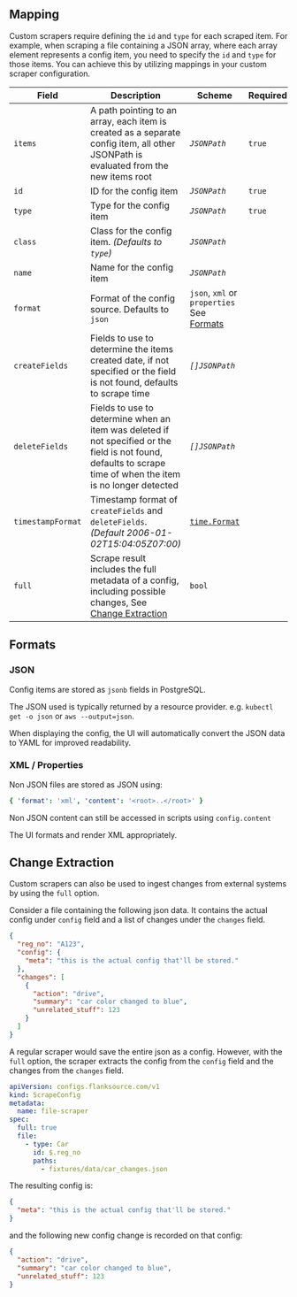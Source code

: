 ## Mapping

Custom scrapers require defining the `id` and `type` for each scraped item. For example, when scraping a file containing a JSON array, where each array element represents a config item, you need to specify the `id` and `type` for those items.
You can achieve this by utilizing mappings in your custom scraper configuration.

| Field             | Description                                                                                                                                                    | Scheme                                                    | Required |
| ----------------- | -------------------------------------------------------------------------------------------------------------------------------------------------------------- | --------------------------------------------------------- | -------- |
| `items`           | A path pointing to an array, each item is created as a separate config item, all other JSONPath is evaluated from the new items root                           | <CommonLink to="jsonpath">_`JSONPath`_</CommonLink>       | `true`   |
| `id`              | ID for the config item                                                                                                                                         | <CommonLink to="jsonpath">_`JSONPath`_</CommonLink>       | `true`   |
| `type`            | Type for the config item                                                                                                                                       | <CommonLink to="jsonpath">_`JSONPath`_</CommonLink>       | `true`   |
| `class`           | Class for the config item. _(Defaults to `type`)_                                                                                                              | <CommonLink to="jsonpath">_`JSONPath`_</CommonLink>       |          |
| `name`            | Name for the config item                                                                                                                                       | <CommonLink to="jsonpath">_`JSONPath`_</CommonLink>       |          |
| `format`          | Format of the config source. Defaults to `json`                                                                                                                | `json`, `xml` or `properties` See [Formats](#formats)     |          |
| `createFields`    | Fields to use to determine the items created date, if not specified or the field is not found, defaults to scrape time                                         | <CommonLink to="jsonpath">_`[]JSONPath`_</CommonLink>     |          |
| `deleteFields`    | Fields to use to determine when an item was deleted if not specified or the field is not found, defaults to scrape time of when the item is no longer detected | <CommonLink to="jsonpath">_`[]JSONPath`_</CommonLink>     |          |
| `timestampFormat` | Timestamp format of `createFields` and `deleteFields`. _(Default 2006-01-02T15:04:05Z07:00)_                                                                   | [`time.Format`](https://golang.org/pkg/time/#Time.Format) |          |
| `full`            | Scrape result includes the full metadata of a config, including possible changes, See [Change Extraction](#change-extraction)                                  | `bool`                                                    |          |

## Formats

### JSON

Config items are stored as `jsonb` fields in PostgreSQL.

The JSON used is typically returned by a resource provider. e.g. `kubectl get -o json` or `aws --output=json`.

When displaying the config, the UI will automatically convert the JSON data to YAML for improved readability.

### XML / Properties

Non JSON files are stored as JSON using:

```yaml
{ 'format': 'xml', 'content': '<root>..</root>' }
```

Non JSON content can still be accessed in scripts using `config.content`

The UI formats and render XML appropriately.

## Change Extraction

Custom scrapers can also be used to ingest changes from external systems by using the `full` option.

Consider a file containing the following json data.
It contains the actual config under `config` field and a list of changes under the `changes` field.

```json title=fixtures/data/car_changes.json
{
  "reg_no": "A123",
  "config": {
    "meta": "this is the actual config that'll be stored."
  },
  "changes": [
    {
      "action": "drive",
      "summary": "car color changed to blue",
      "unrelated_stuff": 123
    }
  ]
}
```

A regular scraper would save the entire json as a config.
However, with the `full` option, the scraper extracts the config from the `config` field and the changes from the `changes` field.

```yaml {6}
apiVersion: configs.flanksource.com/v1
kind: ScrapeConfig
metadata:
  name: file-scraper
spec:
  full: true
  file:
    - type: Car
      id: $.reg_no
      paths:
        - fixtures/data/car_changes.json
```

The resulting config is:

```json
{
  "meta": "this is the actual config that'll be stored."
}
```

and the following new config change is recorded on that config:

```json
{
  "action": "drive",
  "summary": "car color changed to blue",
  "unrelated_stuff": 123
}
```
